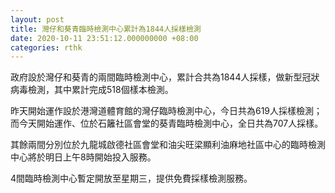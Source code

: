 ```yaml
---
layout: post
title: 灣仔和葵青臨時檢測中心累計為1844人採樣檢測
date: 2020-10-11 23:51:12.000000000 +08:00
categories: rthk
---
```


政府設於灣仔和葵青的兩間臨時檢測中心，累計合共為1844人採樣，做新型冠狀病毒檢測，其中累計完成518個樣本檢測。

昨天開始運作設於港灣道體育館的灣仔臨時檢測中心，今日共為619人採樣檢測；而今天開始運作、位於石籬社區會堂的葵青臨時檢測中心，全日共為707人採樣。

其餘兩間分別位於九龍城啟德社區會堂和油尖旺梁顯利油麻地社區中心的臨時檢測中心將於明日上午8時開始投入服務。

4間臨時檢測中心暫定開放至星期三，提供免費採樣檢測服務。
